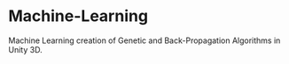 # Machine-Learning
Machine Learning creation of Genetic and Back-Propagation Algorithms in Unity 3D.
